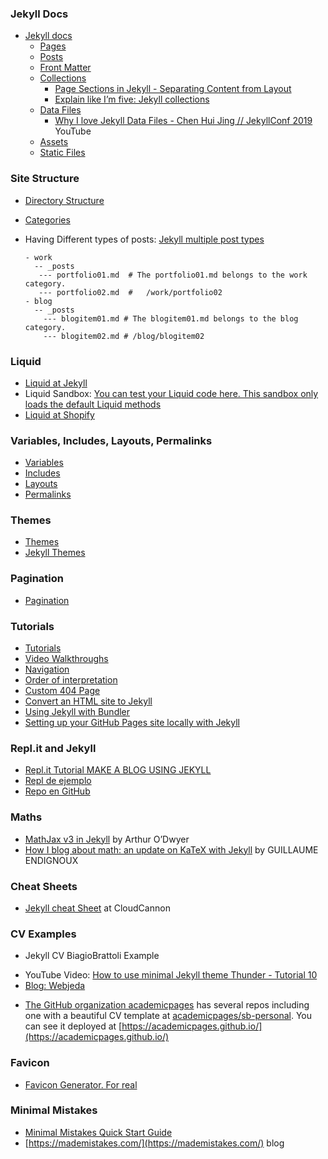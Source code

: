 
### Jekyll Docs

* [Jekyll docs](https://jekyllrb.com/docs/)
  *   [Pages](https://jekyllrb.com/docs/pages/)
  *   [Posts](https://jekyllrb.com/docs/posts/)
  *   [Front Matter](https://jekyllrb.com/docs/front-matter/)
  *   [Collections](https://jekyllrb.com/docs/collections/)
         *   [Page Sections in Jekyll - Separating Content from Layout](https://dev-notes.eu/2016/08/page-sections-in-jekyll-seperating-content-from-layout/)
         * [Explain like I’m five: Jekyll collections](https://ben.balter.com/2015/02/20/jekyll-collections/)
  *   [Data Files](https://jekyllrb.com/docs/datafiles/)
         * [Why I love Jekyll Data Files - Chen Hui Jing // JekyllConf 2019](https://youtu.be/CERXESTZ5w4) YouTube
  *   [Assets](https://jekyllrb.com/docs/assets/)
  *   [Static Files](https://jekyllrb.com/docs/static-files/)

### Site Structure

*   [Directory Structure](https://jekyllrb.com/docs/structure/)
*   [Categories](https://jekyllrb.com/docs/posts/#categories)
* Having Different types of posts: [Jekyll multiple post types](https://stackoverflow.com/questions/20606197/jekyll-multiple-post-types)

   ```
   - work
     -- _posts
      --- portfolio01.md  # The portfolio01.md belongs to the work category. 
      --- portfolio02.md  #   /work/portfolio02
   - blog
     -- _posts
       --- blogitem01.md # The blogitem01.md belongs to the blog category.
       --- blogitem02.md # /blog/blogitem02
  ```
 
### Liquid

*   [Liquid at Jekyll](https://jekyllrb.com/docs/liquid/)
* Liquid Sandbox: [You can test your Liquid code here. This sandbox only loads the default Liquid methods ](https://jumpseller.com/support/liquid-sandbox/)
* [Liquid at Shopify](https://shopify.github.io/liquid/)

### Variables, Includes, Layouts, Permalinks

*   [Variables](https://jekyllrb.com/docs/variables/)
*   [Includes](https://jekyllrb.com/docs/includes/)
*   [Layouts](https://jekyllrb.com/docs/layouts/)
*   [Permalinks](https://jekyllrb.com/docs/permalinks/)

### Themes

* [Themes](https://jekyllrb.com/docs/themes/)
* [Jekyll Themes](https://jekyll-themes.com/free/)

### Pagination

*   [Pagination](https://jekyllrb.com/docs/pagination/)

### Tutorials

*   [Tutorials](https://jekyllrb.com/tutorials/home/)
*   [Video Walkthroughs](https://jekyllrb.com/tutorials/video-walkthroughs/)
*   [Navigation](https://jekyllrb.com/tutorials/navigation/)
*   [Order of interpretation](https://jekyllrb.com/tutorials/orderofinterpretation/)
*   [Custom 404 Page](https://jekyllrb.com/tutorials/custom-404-page/)
*   [Convert an HTML site to Jekyll](https://jekyllrb.com/tutorials/convert-site-to-jekyll/)
*   [Using Jekyll with Bundler](https://jekyllrb.com/tutorials/using-jekyll-with-bundler/)
* [Setting up your GitHub Pages site locally with Jekyll](https://help.github.jp/enterprise/2.11/user/articles/setting-up-your-github-pages-site-locally-with-jekyll/)


### Repl.it and Jekyll

* [Repl.it Tutorial MAKE A BLOG USING JEKYLL](https://repl.it/talk/learn/GUIDE-MAKE-A-BLOG-USING-JEKYLL-POG-ALERT-KEK-HAHAYES-ENDORSED/59021)
* [Repl de ejemplo](https://repl.it/@sourcerose/JekyllBlog#main.sh)
* [Repo en GitHub](https://github.com/barryclark/jekyll-now.git)


### Maths

* [MathJax v3 in Jekyll]([MathJax](https://quuxplusone.github.io/blog/2020/08/19/mathjax-v3-in-jekyll/)) by Arthur O’Dwyer
* [How I blog about math: an update on KaTeX with Jekyll](https://gendignoux.com/blog/2020/05/23/katex.html) by GUILLAUME ENDIGNOUX

### Cheat Sheets

* [Jekyll cheat Sheet](https://learn.cloudcannon.com/jekyll-cheat-sheet/) at CloudCannon

### CV Examples

* Jekyll CV BiagioBrattoli Example
- YouTube Video: [How to use minimal Jekyll theme Thunder - Tutorial 10](https://youtu.be/T2nx6tj-ZH4)
- [Blog: Webjeda](https://blog.webjeda.com/)
* [The GitHub organization academicpages](https://github.com/academicpages) has several repos including one with a beautiful CV template at [academicpages/sb-personal](https://github.com/academicpages/sb-personal). You can see it deployed at 
[https://academicpages.github.io/](https://academicpages.github.io/)


### Favicon

* [Favicon Generator. For real](https://realfavicongenerator.net/)

### Minimal Mistakes

* [Minimal Mistakes Quick Start Guide](https://mmistakes.github.io/minimal-mistakes/docs/quick-start-guide/)
* [https://mademistakes.com/](https://mademistakes.com/) blog